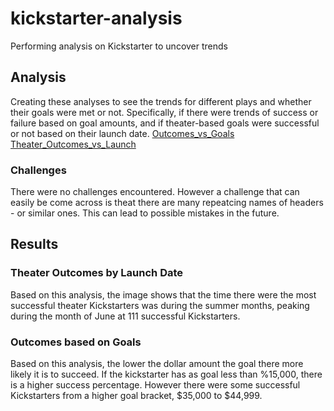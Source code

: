 # kickstarter-analysis
Performing analysis on Kickstarter to uncover trends
## Analysis
Creating these analyses to see the trends for different plays and whether their goals were met or not. Specifically, if there were trends of success or failure based on goal amounts, and if theater-based goals were successful or not based on their launch date. 
[Outcomes_vs_Goals](https://github.com/iesquivel95/kickstarter-analysis/blob/main/Outcomes_vs_Goals.png)
[Theater_Outcomes_vs_Launch](https://github.com/iesquivel95/kickstarter-analysis/blob/main/Theater_Outcomes_vs_Launch.png) 
### Challenges 
There were no challenges encountered. However a challenge that can easily be come across is theat there are many repeatcing names of headers - or similar ones. This can lead to possible mistakes in the future. 
## Results
### Theater Outcomes by Launch Date
Based on this analysis, the image shows that the time there were the most successful theater Kickstarters was during the summer months, peaking during the month of June at 111 successful Kickstarters. 
### Outcomes based on Goals
Based on this analysis, the lower the dollar amount the goal there more likely it is to succeed. If the kickstarter has as goal less than %15,000, there is a higher success percentage. However there were some successful Kickstarters from a higher goal bracket, $35,000 to $44,999.
